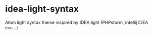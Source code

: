 # idea-light-syntax
Atom light syntax theme inspired by IDEA light (PHPstorm, intellij IDEA ecc...)
